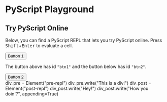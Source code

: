 <script defer src="https://pyscript.net/unstable/pyscript.min.js"></script>

# PyScript Playground

## Try PyScript Online

Below, you can find a PyScript REPL that lets you try PyScript online.
Press <kbd>Shift</kbd>+<kbd>Enter</kbd> to evaluate a cell.

<input type="button" value="Button 1" id="btn1" >
<br />

The button above has id `"btn1"` and the button below has id `"btn2"`.

<input type="button" value="Button 2" id="btn2" >
<br />

<div id="pre-repl"></div>

<div>
    <py-repl id="my-repl">
div_pre = Element("pre-repl")
div_pre.write("This is a div!")
div_post = Element("post-repl")
div_post.write("Hey!")
div_post.write("How you doin'?", appending=True)
    </py-repl>
</div>

<div id="post-repl"></div>

